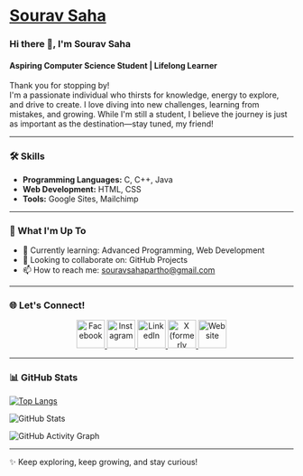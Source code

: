 # [Sourav Saha](https://www.linkedin.com/in/souravsahapartho)

### Hi there 👋, I'm Sourav Saha  
#### Aspiring Computer Science Student | Lifelong Learner  

Thank you for stopping by!  
I'm a passionate individual who thirsts for knowledge, energy to explore, and drive to create. I love diving into new challenges, learning from mistakes, and growing. While I'm still a student, I believe the journey is just as important as the destination—stay tuned, my friend!

---

### 🛠 Skills
- **Programming Languages:** C, C++, Java  
- **Web Development:** HTML, CSS  
- **Tools:** Google Sites, Mailchimp  

---

### 🌱 What I'm Up To
- 🌱 Currently learning: Advanced Programming, Web Development  
- 👯 Looking to collaborate on: GitHub Projects  
- 📫 How to reach me: [souravsahapartho@gmail.com](mailto:souravsahapartho@gmail.com)  

---

### 🌐 Let's Connect!  

<div align="center">
  <a href="https://facebook.com/souravsahapartho" target="_blank">
    <img src="https://blogger.googleusercontent.com/img/b/R29vZ2xl/AVvXsEg8ug3P4x-ecI0FOGxCBdOTVgvjSHr9sVNxNSqfqS8H6ymuv1tLUlqfPReeMyR3wrhObem5nD7rZNpoXY1waKD7pM-FRmUAeW6P_RuGny9RJ1b2qm_o09XdSks_tTDnteoQ_LdiFDJ1Xz65JG-7Mr-fLHkrmGP_Z4gHX3RVWJ78QTrfTyA3GDx_Ex6SMz0/s512/facebook.png" alt="Facebook" width="50" height="50"/>
  </a>
  <a href="https://instagram.com/souravsahapartho" target="_blank">
    <img src="https://i.postimg.cc/JhkWw07w/instagram-2.png" alt="Instagram" width="50" height="50"/>
  </a>
  <a href="https://linkedin.com/in/souravsahapartho" target="_blank">
    <img src="https://blogger.googleusercontent.com/img/b/R29vZ2xl/AVvXsEhF1SDRBvgfZtp7smzqHVpMKLRvmnHGWTFjqzOH17OEkuqhE4_4ZHV2cgBKy2tYeRao5C3YZq4uYMbS50hZZfpoPqrLyQ9WraEDTXD7AufF5J4rm_teTQVAjDt5L-TSgjlCaj4fdLV99WER9KKVDDzG5yFk8CPwDoTLmVTgDUsNBz3kq6UnAsM3IZ4gBzM/s512/linkedin%20(2).png" alt="LinkedIn" width="50" height="50"/>
  </a>
  <a href="https://x.com/souravpartho" target="_blank">
    <img src="https://i.postimg.cc/76gqjSKc/twitter.png" alt="X (formerly Twitter)" width="50" height="50"/>
  </a>
  <a href="https://www.souravsaha.me" target="_blank">
    <img src="https://i.postimg.cc/NFL2D6NG/web.png" alt="Website" width="50" height="50"/>
  </a>
</div>

---

### 📊 GitHub Stats  
[![Top Langs](https://github-readme-stats.vercel.app/api/top-langs/?username=souravsahapartho&layout=compact&theme=radical&langs_count=8)](https://github.com/souravsahapartho/github-readme-stats)  

![GitHub Stats](https://github-readme-stats.vercel.app/api?username=souravsahapartho&show_icons=true&theme=radical)  

![GitHub Activity Graph](https://github-readme-activity-graph.vercel.app/graph?username=souravsahapartho&theme=radical&bg_color=ffffff&color=000000&line=ff6347&point=0000ff&area=true&hide_border=true)  

---

✨ Keep exploring, keep growing, and stay curious!  
